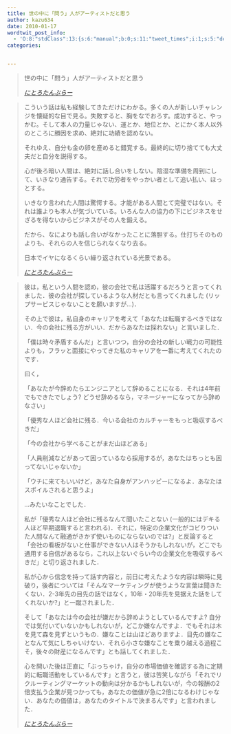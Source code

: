```yaml
---
title: 世の中に「問う」人がアーティストだと思う
author: kazu634
date: 2010-01-17
wordtwit_post_info:
  - 'O:8:"stdClass":13:{s:6:"manual";b:0;s:11:"tweet_times";i:1;s:5:"delay";i:0;s:7:"enabled";i:1;s:10:"separation";s:2:"60";s:7:"version";s:3:"3.7";s:14:"tweet_template";b:0;s:6:"status";i:2;s:6:"result";a:0:{}s:13:"tweet_counter";i:2;s:13:"tweet_log_ids";a:1:{i:0;i:5061;}s:9:"hash_tags";a:0:{}s:8:"accounts";a:1:{i:0;s:7:"kazu634";}}'
categories:


---
```

<div class="section">
<blockquote title="にとろたんぶらー" cite="http://nitro-idiot.tumblr.com/">
<p>
      世の中に「問う」人がアーティストだと思う
</p>
    
<p>
<cite><a href="http://nitro-idiot.tumblr.com/" onclick="__gaTracker('send', 'event', 'outbound-article', 'http://nitro-idiot.tumblr.com/', 'にとろたんぶらー');" target="_blank">にとろたんぶらー</a></cite>
</p>
</blockquote>
  
<blockquote title="にとろたんぶらー" cite="http://nitro-idiot.tumblr.com/">
<p>
      こういう話は私も経験してきただけにわかる。多くの人が新しいチャレンジを懐疑的な目で見る。失敗すると、胸をなでおろす。成功すると、やっかむ。そして本人の力量じゃない、運とか、地位とか、とにかく本人以外のところに勝因を求め、絶対に功績を認めない。
</p>
    
<p>
</p>
    
<p>
      それゆえ、自分も金の卵を産めると錯覚する。最終的に切り捨てても大丈夫だと自分を説得する。
</p>
    
<p>
      心が後ろ暗い人間は、絶対に話し合いをしない。陰湿な準備を周到にして、いきなり通告する。それで功労者をやっかい者として追い払い、ほっとする。
</p>
    
<p>
</p>
    
<p>
      いきなり言われた人間は驚愕する。才能がある人間とて完璧ではない。それは誰よりも本人が気づいている。いろんな人の協力の下にビジネスをせざるを得ないからビジネスがその人を鍛える。
</p>
    
<p>
      だから、なによりも話し合いがなかったことに落胆する。仕打ちそのものよりも、それらの人を信じられなくなり去る。
</p>
    
<p>
</p>
    
<p>
      日本でイヤになるくらい繰り返されている光景である。
</p>
    
<p>
<cite><a href="http://nitro-idiot.tumblr.com/" onclick="__gaTracker('send', 'event', 'outbound-article', 'http://nitro-idiot.tumblr.com/', 'にとろたんぶらー');" target="_blank">にとろたんぶらー</a></cite>
</p>
</blockquote>
  
<blockquote title="にとろたんぶらー" cite="http://nitro-idiot.tumblr.com/">
<p>
      彼は，私という人間を認め，彼の会社で私は活躍するだろうと言ってくれました．彼の会社が探しているような人材だとも言ってくれました (リップサービスじゃないことを願いますが…)．
</p>
    
<p>
</p>
    
<p>
      その上で彼は，私自身のキャリアを考えて「あなたは転職するべきではない．今の会社に残る方がいい．だからあなたは採れない」と言いました．
</p>
    
<p>
</p>
    
<p>
      「僕は時々矛盾するんだ」と言いつつ，自分の会社の新しい戦力の可能性よりも，フラッと面接にやってきた私のキャリアを一番に考えてくれたのです．
</p>
    
<p>
</p>
    
<p>
</p>
    
<p>
      曰く，
</p>
    
<p>
</p>
    
<p>
      「あなたが今辞めたらエンジニアとして辞めることになる．それは4年前でもできたでしょう? どうせ辞めるなら，マネージャーになってから辞めなさい」
</p>
    
<p>
</p>
    
<p>
      「優秀な人ほど会社に残る．今いる会社のカルチャーをもっと吸収するべきだ」
</p>
    
<p>
</p>
    
<p>
      「今の会社から学べることがまだ山ほどある」
</p>
    
<p>
</p>
    
<p>
      「人員削減などがあって困っているなら採用するが，あなたはちっとも困ってないじゃないか」
</p>
    
<p>
</p>
    
<p>
      「ウチに来てもいいけど，あなた自身がアンハッピーになるよ．あなたはスポイルされると思うよ」
</p>
    
<p>
</p>
    
<p>
      …みたいなことでした．
</p>
    
<p>
</p>
    
<p>
</p>
    
<p>
      私が「優秀な人ほど会社に残るなんて聞いたことない (一般的にはデキる人ほど早期退職すると言われる)．それに，特定の企業文化がコビりついた人間なんて融通がきかず使いものにならないのでは?」と反論すると「会社の看板がないと仕事ができない人はそうかもしれないが，どこでも通用する自信があるなら，これ以上ないぐらい今の企業文化を吸収するべきだ」と切り返されました．
</p>
    
<p>
</p>
    
<p>
      私が心から信念を持って話す内容と，前日に考えたような内容は瞬時に見破り，後者については「そんなマーケティングが使うような言葉は聞きたくない．2-3年先の目先の話ではなく，10年・20年先を見据えた話をしてくれないか?」と一蹴されました．
</p>
    
<p>
</p>
    
<p>
      そして「あなたは今の会社が嫌だから辞めようとしているんですよ? 自分では気付いていないかもしれないが，どこか嫌なんですよ．でもそれは木を見て森を見ずというもの．嫌なことは山ほどありますよ．目先の嫌なことなんて気にしちゃいけない．それら小さな嫌なことを乗り越える過程こそ，後々の財産になるんです」とも話してくれました．
</p>
    
<p>
</p>
    
<p>
      心を開いた後は正直に「ぶっちゃけ，自分の市場価値を確認する為に定期的に転職活動をしているんです」と言うと，彼は苦笑しながら「それでリクルーティングマーケットの動向は分かるかもしれないが，今の報酬の2倍支払う企業が見つかっても，あなたの価値が急に2倍になるわけじゃない．あなたの価値は，あなたのタイトルで決まるんです」と言われました．
</p>
    
<p>
<cite><a href="http://nitro-idiot.tumblr.com/" onclick="__gaTracker('send', 'event', 'outbound-article', 'http://nitro-idiot.tumblr.com/', 'にとろたんぶらー');" target="_blank">にとろたんぶらー</a></cite>
</p>
</blockquote>
</div>
